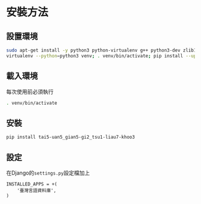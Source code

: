 # 安裝方法

## 設置環境
```bash
sudo apt-get install -y python3 python-virtualenv g++ python3-dev zlib1g-dev libbz2-dev liblzma-dev libboost-all-dev libyaml-dev libav-tools libmp3lame0 libavcodec-extra-*
virtualenv --python=python3 venv; . venv/bin/activate; pip install --upgrade pip # 設置環境檔
```

## 載入環境
每次使用前必須執行
```bash
. venv/bin/activate 
```

## 安裝
```bash
pip install tai5-uan5_gian5-gi2_tsu1-liau7-khoo3
```

## 設定
在Django的`settings.py`設定檔加上
```
INSTALLED_APPS = +(
    '臺灣言語資料庫',
)
```
